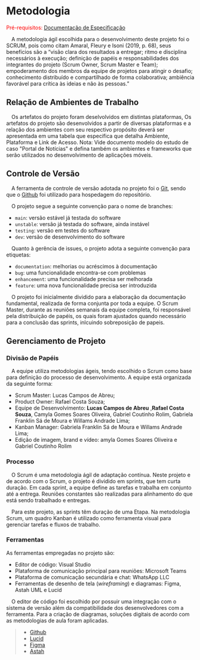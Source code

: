 
# Metodologia

<span style="color:red">Pré-requisitos: <a href="2-Especificação do Projeto.md"> Documentação de Especificação</a></span>

&emsp;A metodologia ágil escolhida para o desenvolvimento deste projeto foi o SCRUM, pois como citam Amaral, Fleury e Isoni (2019, p. 68), seus benefícios são a “visão clara dos resultados a entregar; ritmo e disciplina necessários à execução; definição de papéis e responsabilidades dos integrantes do projeto (Scrum Owner, Scrum Master e Team); empoderamento dos membros da equipe de projetos para atingir o desafio; conhecimento distribuído e compartilhado de forma colaborativa; ambiência favorável para crítica às ideias e não às pessoas.”

## Relação de Ambientes de Trabalho

&emsp;Os artefatos do projeto foram deselvolvidos em distintas plataformas, Os artefatos do projeto são desenvolvidos a partir de diversas plataformas e a relação dos ambientes com seu respectivo propósito deverá ser apresentada em uma tabela que especifica que detalha Ambiente, Plataforma e Link de Acesso. 
Nota: Vide documento modelo do estudo de caso "Portal de Notícias" e defina também os ambientes e frameworks que serão utilizados no desenvolvimento de aplicações móveis.

## Controle de Versão

&emsp;A ferramenta de controle de versão adotada no projeto foi o
[Git](https://git-scm.com/), sendo que o [Github](https://github.com)
foi utilizado para hospedagem do repositório.

&emsp;O projeto segue a seguinte convenção para o nome de branches:

- `main`: versão estável já testada do software
- `unstable`: versão já testada do software, ainda instável
- `testing`: versão em testes do software
- `dev`: versão de desenvolvimento do software

&emsp;Quanto à gerência de issues, o projeto adota a seguinte convenção para
etiquetas:

- `documentation`: melhorias ou acréscimos à documentação
- `bug`: uma funcionalidade encontra-se com problemas
- `enhancement`: uma funcionalidade precisa ser melhorada
- `feature`: uma nova funcionalidade precisa ser introduzida

&emsp;O projeto foi inicialmente dividido para a elaboração da documentação fundamental, realizada de forma conjunta por toda a equipe. O Scrum Master, durante as reuniões semanais da equipe completa, foi responsável pela distribuição de papéis, os quais foram ajustados quando necessário para a conclusão das sprints, inlcuindo sobreposição de papeis.


## Gerenciamento de Projeto

### Divisão de Papéis

&emsp;A equipe utiliza metodologias ágeis, tendo escolhido o Scrum como base para definição do processo de desenvolvimento. A equipe está organizada da seguinte forma:
- Scrum Master: Lucas Campos de Abreu;
- Product Owner: Rafael Costa Souza;
- Equipe de Desenvolvimento: **Lucas Campos de Abreu** ,**Rafael Costa Souza**, Camyla Gomes Soares Oliveira, Gabriel Coutinho Rolim, Gabriela Franklin Sá de Moura e Willams Andrade Lima;
- Kanban Manager: Gabriela Franklin Sá de Moura e Willams Andrade Lima;
- Edição de imagem, brand e vídeo: amyla Gomes Soares Oliveira e Gabriel Coutinho Rolim

### Processo

&emsp;O Scrum é uma metodologia ágil de adaptação contínua. Neste projeto e de acordo com o Scrum, o projeto é dividido em sprints, que tem curta duração. Em cada sprint, a equipe define as tarefas e trabalha em conjunto até a entrega. Reuniões constantes são realizadas para alinhamento do que está sendo trabalhado e entregas.

&emsp;Para este projeto, as sprints têm duração de uma Etapa. Na metodologia Scrum, um quadro Kanban é utilizado como ferramenta visual para gerenciar tarefas e fluxos de trabalho.

### Ferramentas

As ferramentas empregadas no projeto são:

- Editor de código: Visual Studio
- Plataforma de comunicação principal para reuniões: Microsoft Teams
- Plataforma de comunicação secundária e chat: WhatsApp LLC
- Ferramentas de desenho de tela (_wireframing_) e diagramas: Figma, Astah UML e Lucid

&emsp;O editor de código foi escolhido por possuir uma integração com o sistema de versão além da compatibilidade dos desenvolvedores com a ferramenta. Para a criação de diagramas, soluções digitais de acordo com as metodologias de aula foram aplicadas.

> - [Github](https://github.com/)
> - [Lucid](https://lucid.app/)
> - [Figma](https://figma.com/)
> - [Astah](https://astah.net)
